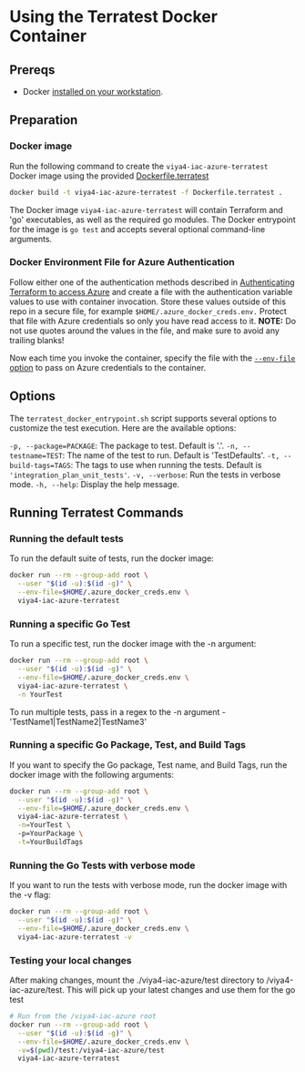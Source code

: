 # Using the Terratest Docker Container

## Prereqs

- Docker [installed on your workstation](../../README.md#docker).

## Preparation

### Docker image

Run the following command to create the `viya4-iac-azure-terratest` Docker image using the provided [Dockerfile.terratest](../../Dockerfile.terratest)

```bash
docker build -t viya4-iac-azure-terratest -f Dockerfile.terratest .
```
The Docker image `viya4-iac-azure-terratest` will contain Terraform and 'go' executables, as well as the required go modules. The Docker entrypoint for the image is `go test` and accepts several optional command-line arguments.

### Docker Environment File for Azure Authentication

Follow either one of the authentication methods described in [Authenticating Terraform to access Azure](./TerraformAzureAuthentication.md) and create a file with the authentication variable values to use with container invocation. Store these values outside of this repo in a secure file, for example
`$HOME/.azure_docker_creds.env.` Protect that file with Azure credentials so only you have read access to it. **NOTE:** Do not use quotes around the values in the file, and make sure to avoid any trailing blanks!

Now each time you invoke the container, specify the file with the [`--env-file` option](https://docs.docker.com/engine/reference/commandline/run/#set-environment-variables--e---env---env-file) to pass on Azure credentials to the container.

## Options
The `terratest_docker_entrypoint.sh` script supports several options to customize the test execution. Here are the available options:

`-p, --package=PACKAGE`: The package to test. Default is '.'.
`-n, --testname=TEST`: The name of the test to run. Default is 'TestDefaults'.
`-t, --build-tags=TAGS`: The tags to use when running the tests. Default is `'integration_plan_unit_tests'`.
`-v, --verbose`: Run the tests in verbose mode.
`-h, --help`: Display the help message.

## Running Terratest Commands

### Running the default tests

To run the default suite of tests, run the docker image:

```bash
docker run --rm --group-add root \
  --user "$(id -u):$(id -g)" \
  --env-file=$HOME/.azure_docker_creds.env \
  viya4-iac-azure-terratest
```

### Running a specific Go Test

To run a specific test, run the docker image with the -n argument:

```bash
docker run --rm --group-add root \
  --user "$(id -u):$(id -g)" \
  --env-file=$HOME/.azure_docker_creds.env \
  viya4-iac-azure-terratest \
  -n YourTest
```
To run multiple tests, pass in a regex to the -n argument - 'TestName1|TestName2|TestName3'



### Running a specific Go Package, Test, and Build Tags

If you want to specify the Go package, Test name, and Build Tags, run the docker image with the following arguments:

```bash
docker run --rm --group-add root \
  --user "$(id -u):$(id -g)" \
  --env-file=$HOME/.azure_docker_creds.env \
  viya4-iac-azure-terratest \
  -n=YourTest \
  -p=YourPackage \
  -t=YourBuildTags
```

### Running the Go Tests with verbose mode

If you want to run the tests with verbose mode, run the docker image with the -v flag:

```bash
docker run --rm --group-add root \
  --user "$(id -u):$(id -g)" \
  --env-file=$HOME/.azure_docker_creds.env \
  viya4-iac-azure-terratest -v
```


### Testing your local changes 

After making changes, mount the ./viya4-iac-azure/test directory to /viya4-iac-azure/test. This will pick up your latest changes and use them for the go test 


```bash
# Run from the /viya4-iac-azure root
docker run --rm --group-add root \
  --user "$(id -u):$(id -g)" \
  --env-file=$HOME/.azure_docker_creds.env \
  -v=$(pwd)/test:/viya4-iac-azure/test
  viya4-iac-azure-terratest
```